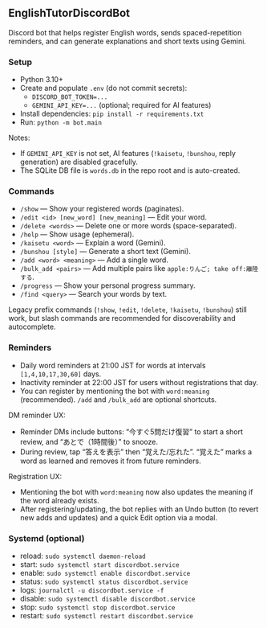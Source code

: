 ## EnglishTutorDiscordBot

Discord bot that helps register English words, sends spaced-repetition reminders, and can generate explanations and short texts using Gemini.

### Setup
- Python 3.10+
- Create and populate `.env` (do not commit secrets):
  - `DISCORD_BOT_TOKEN=...`
  - `GEMINI_API_KEY=...` (optional; required for AI features)
- Install dependencies: `pip install -r requirements.txt`
- Run: `python -m bot.main`

Notes:
- If `GEMINI_API_KEY` is not set, AI features (`!kaisetu`, `!bunshou`, reply generation) are disabled gracefully.
- The SQLite DB file is `words.db` in the repo root and is auto-created.

### Commands
- `/show` — Show your registered words (paginates).
- `/edit <id> [new_word] [new_meaning]` — Edit your word.
- `/delete <words>` — Delete one or more words (space-separated).
- `/help` — Show usage (ephemeral).
- `/kaisetu <word>` — Explain a word (Gemini).
- `/bunshou [style]` — Generate a short text (Gemini).
 - `/add <word> <meaning>` — Add a single word.
 - `/bulk_add <pairs>` — Add multiple pairs like `apple:りんご; take off:離陸する`.
 - `/progress` — Show your personal progress summary.
 - `/find <query>` — Search your words by text.

Legacy prefix commands (`!show`, `!edit`, `!delete`, `!kaisetu`, `!bunshou`) still work, but slash commands are recommended for discoverability and autocomplete.

### Reminders
- Daily word reminders at 21:00 JST for words at intervals `[1,4,10,17,30,60]` days.
- Inactivity reminder at 22:00 JST for users without registrations that day.
- You can register by mentioning the bot with `word:meaning` (recommended). `/add` and `/bulk_add` are optional shortcuts.

DM reminder UX:
- Reminder DMs include buttons: “今すぐ5問だけ復習” to start a short review, and “あとで（1時間後）” to snooze.
- During review, tap “答えを表示” then “覚えた/忘れた”. “覚えた” marks a word as learned and removes it from future reminders.

Registration UX:
- Mentioning the bot with `word:meaning` now also updates the meaning if the word already exists.
- After registering/updating, the bot replies with an Undo button (to revert new adds and updates) and a quick Edit option via a modal.

### Systemd (optional)
- reload: `sudo systemctl daemon-reload`
- start: `sudo systemctl start discordbot.service`
- enable: `sudo systemctl enable discordbot.service`
- status: `sudo systemctl status discordbot.service`
- logs: `journalctl -u discordbot.service -f`
- disable: `sudo systemctl disable discordbot.service`
- stop: `sudo systemctl stop discordbot.service`
- restart: `sudo systemctl restart discordbot.service`
